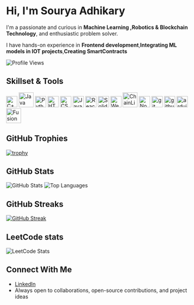 # Hi, I'm Sourya Adhikary

I'm a passionate and curious in **Machine Learning ,Robotics & Blockchain Technology**, and enthusiastic problem solver.

I  have hands-on experience in **Frontend development**,**Integrating ML models in IOT projects**,**Creating SmartContracts**
<br/>

![Profile Views](https://visitor-badge.laobi.icu/badge?page_id=Sourya3-14&label=Profile%20views)

## Skillset & Tools

<p align="left">
	<img src="https://cdn.simpleicons.org/cplusplus/00599C?logoColor=white" alt="C++" width="30" height="30"/>
	<img src="https://cdn-icons-png.flaticon.com/128/226/226777.png" alt="Java" width="40" height="40"/>
	<img src="https://cdn.simpleicons.org/python/3776AB?logoColor=white" alt="Python" width="30" height="30"/>
	<img src="https://cdn.simpleicons.org/html5/E34F26?logoColor=white" alt="HTML5" width="30" height="30"/>
	<img src="https://cdn-icons-png.flaticon.com/128/732/732190.png" alt="CSS3" width="30" height="30"/>
	<img src="https://cdn-icons-png.flaticon.com/128/5968/5968292.png" alt="Javascript" width="30" height="30"/>
	<img src="https://cdn.simpleicons.org/react/61DAFB?logoColor=black" alt="React" width="30" height="30"/>
	<img src="https://cdn.simpleicons.org/solidity/363636" alt="Solidity" alt="Solidity" width="30" height="30"/>
	<img src="https://github.com/user-attachments/assets/7e74be37-85b0-463b-9696-8cce1fb5ec10" alt="Web3" width="30" height="30"/>
	<img src="https://repository-images.githubusercontent.com/111455867/9c7f5a80-65c7-11e9-85cf-2f1eb28e2c89" alt="ChainLink" width="40" height="40"/>
	<img src="https://upload.wikimedia.org/wikipedia/commons/thumb/d/d9/Node.js_logo.svg/2560px-Node.js_logo.svg.png" alt="NodeJs  width="30 height ="30"/>
  	<img src="https://cdn-icons-png.flaticon.com/128/4494/4494748.png" alt="git" width="30 height ="30"/>
  	<img src="https://cdn-icons-png.flaticon.com/128/5968/5968866.png" alt="github" width="30 height ="30"/>
	<img src="https://cdn.worldvectorlogo.com/logos/arduino-1.svg" alt="arduino" width="30 height ="30"/>
	<img src="https://encrypted-tbn0.gstatic.com/images?q=tbn:ANd9GcTes_epoofee3mqzNLNkLe1bjvV8g1YQ3ioXv_mj7_qfFjuyRNPE0xO2rk4gwhxNpPzzHA&usqp=CAU" alt="Fusion360"  width="40 height ="40"/>
	
</p>


## GitHub Trophies

[![trophy](https://github-profile-trophy.vercel.app/?username=Sourya3-14&theme=light&margin-w=10&margin-h=10)](https://github.com/ryo-ma/github-profile-trophy)


## GitHub Stats

![GitHub Stats](https://github-readme-stats.vercel.app/api?username=Sourya3-14&show_icons=true&theme=light)
![Top Languages](https://github-readme-stats.vercel.app/api/top-langs/?username=Sourya3-14&layout=compact&theme=light)


## GitHub Streaks

[![GitHub Streak](https://github-readme-streak-stats.herokuapp.com/?user=Sourya3-14)](https://git.io/streak-stats)

## LeetCode stats

![LeetCode Stats](https://leetcard.jacoblin.cool/SOURYA_ADHIKARY?theme=light&font=Oxygen)

## Connect With Me

- [LinkedIn](https://www.linkedin.com/in/sourya-adhikary-b8943628b/)
- Always open to collaborations, open-source contributions, and project ideas
